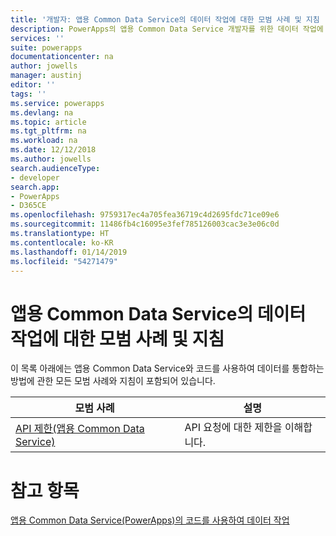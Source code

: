 ```yaml
---
title: '개발자: 앱용 Common Data Service의 데이터 작업에 대한 모범 사례 및 지침 | Microsoft Docs'
description: PowerApps의 앱용 Common Data Service 개발자를 위한 데이터 작업에 대한 모범 사례 및 지침.
services: ''
suite: powerapps
documentationcenter: na
author: jowells
manager: austinj
editor: ''
tags: ''
ms.service: powerapps
ms.devlang: na
ms.topic: article
ms.tgt_pltfrm: na
ms.workload: na
ms.date: 12/12/2018
ms.author: jowells
search.audienceType:
- developer
search.app:
- PowerApps
- D365CE
ms.openlocfilehash: 9759317ec4a705fea36719c4d2695fdc71ce09e6
ms.sourcegitcommit: 11486fb4c16095e3fef785126003cac3e3e06c0d
ms.translationtype: HT
ms.contentlocale: ko-KR
ms.lasthandoff: 01/14/2019
ms.locfileid: "54271479"
---
```

# <a name="best-practices-and-guidance-around-working-with-data-for-the-common-data-service-for-apps"></a>앱용 Common Data Service의 데이터 작업에 대한 모범 사례 및 지침

이 목록 아래에는 앱용 Common Data Service와 코드를 사용하여 데이터를 통합하는 방법에 관한 모든 모범 사례와 지침이 포함되어 있습니다.

|모범 사례  |설명  |
|---------|---------|
|[API 제한(앱용 Common Data Service)](../../api-limits.md)     |API 요청에 대한 제한을 이해합니다.         |

# <a name="see-also"></a>참고 항목
[앱용 Common Data Service(PowerApps)의 코드를 사용하여 데이터 작업](../../work-with-data-cds.md)<br />